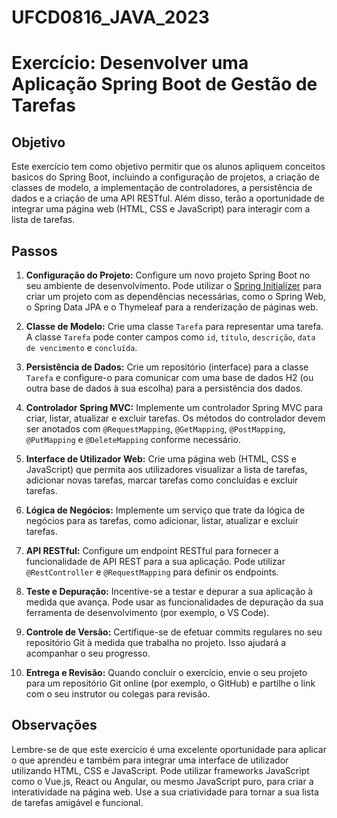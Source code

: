 # UFCD0816_JAVA_2023

# Exercício: Desenvolver uma Aplicação Spring Boot de Gestão de Tarefas

## Objetivo

Este exercício tem como objetivo permitir que os alunos apliquem conceitos basicos do Spring Boot, incluindo a configuração de projetos, a criação de classes de modelo, a implementação de controladores, a persistência de dados e a criação de uma API RESTful. Além disso, terão a oportunidade de integrar uma página web (HTML, CSS e JavaScript) para interagir com a lista de tarefas.

## Passos

1. **Configuração do Projeto:** Configure um novo projeto Spring Boot no seu ambiente de desenvolvimento. Pode utilizar o [Spring Initializer](https://start.spring.io/) para criar um projeto com as dependências necessárias, como o Spring Web, o Spring Data JPA e o Thymeleaf para a renderização de páginas web.

2. **Classe de Modelo:** Crie uma classe `Tarefa` para representar uma tarefa. A classe `Tarefa` pode conter campos como `id`, `título`, `descrição`, `data de vencimento` e `concluída`.

3. **Persistência de Dados:** Crie um repositório (interface) para a classe `Tarefa` e configure-o para comunicar com uma base de dados H2 (ou outra base de dados à sua escolha) para a persistência dos dados.

4. **Controlador Spring MVC:** Implemente um controlador Spring MVC para criar, listar, atualizar e excluir tarefas. Os métodos do controlador devem ser anotados com `@RequestMapping`, `@GetMapping`, `@PostMapping`, `@PutMapping` e `@DeleteMapping` conforme necessário.

5. **Interface de Utilizador Web:** Crie uma página web (HTML, CSS e JavaScript) que permita aos utilizadores visualizar a lista de tarefas, adicionar novas tarefas, marcar tarefas como concluídas e excluir tarefas.

6. **Lógica de Negócios:** Implemente um serviço que trate da lógica de negócios para as tarefas, como adicionar, listar, atualizar e excluir tarefas.

7. **API RESTful:** Configure um endpoint RESTful para fornecer a funcionalidade de API REST para a sua aplicação. Pode utilizar `@RestController` e `@RequestMapping` para definir os endpoints.

8. **Teste e Depuração:** Incentive-se a testar e depurar a sua aplicação à medida que avança. Pode usar as funcionalidades de depuração da sua ferramenta de desenvolvimento (por exemplo, o VS Code).

9. **Controle de Versão:** Certifique-se de efetuar commits regulares no seu repositório Git à medida que trabalha no projeto. Isso ajudará a acompanhar o seu progresso.

10. **Entrega e Revisão:** Quando concluir o exercício, envie o seu projeto para um repositório Git online (por exemplo, o GitHub) e partilhe o link com o seu instrutor ou colegas para revisão.

## Observações

Lembre-se de que este exercício é uma excelente oportunidade para aplicar o que aprendeu e também para integrar uma interface de utilizador utilizando HTML, CSS e JavaScript. Pode utilizar frameworks JavaScript como o Vue.js, React ou Angular, ou mesmo JavaScript puro, para criar a interatividade na página web. Use a sua criatividade para tornar a sua lista de tarefas amigável e funcional.
